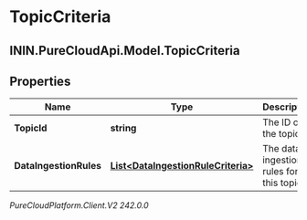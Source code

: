 # TopicCriteria

## ININ.PureCloudApi.Model.TopicCriteria

## Properties

|Name | Type | Description | Notes|
|------------ | ------------- | ------------- | -------------|
| **TopicId** | **string** | The ID of the topic. | |
| **DataIngestionRules** | [**List&lt;DataIngestionRuleCriteria&gt;**](DataIngestionRuleCriteria) | The data ingestion rules for this topic. | |



_PureCloudPlatform.Client.V2 242.0.0_
